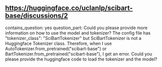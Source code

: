 ## https://huggingface.co/uclanlp/scibart-base/discussions/2

contains_question: yes
question_part: Could you please provide more information on how to use the model and tokenizer? The config file has "tokenizer_class": "SciBartTokenizer" but SciBartTokenizer is not a Huggingface Tokenizer class. Therefore, when I use AutoTokenizer.from_pretrained("scibart-base") or BartTokenizer.from_pretrained("scibart-base"), I get an error. Could you please provide the huggingface code to load the tokenizer and the model?